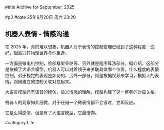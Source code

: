 #title Archive for September, 2025

#p0
#date 25年9月20日 周六 23:20

## 机器人表情 - 情感沟通

在 2025 年，真的难以想象，机器人对于表情的控制管理已经到了这种程度：[你好，很高兴在物理世界与你重逢](https://www.bilibili.com/video/BV14epMzrEKg/)。

一方面是微电机控制，脸部框架骨骼等，另外就是程序算法部分。据介绍，这部分是依赖了大语言模型，机器人可以对着镜子来关联具体哪个位置，什么程度的表情控制，对于视觉的表现是如何的，另外一部分，则是根据视频来学习，模拟人的表情，跟刚建立的控制关联对应起来。

大语言模型还有语音的模仿，语义情感的理解，模型构建了这一整套的对应关系。

机器人的观察如此细微，对于任何一个微表情都不会错过，立即反应。

它是么得感情，但是有了大语言模型，它最懂你。

#category Life